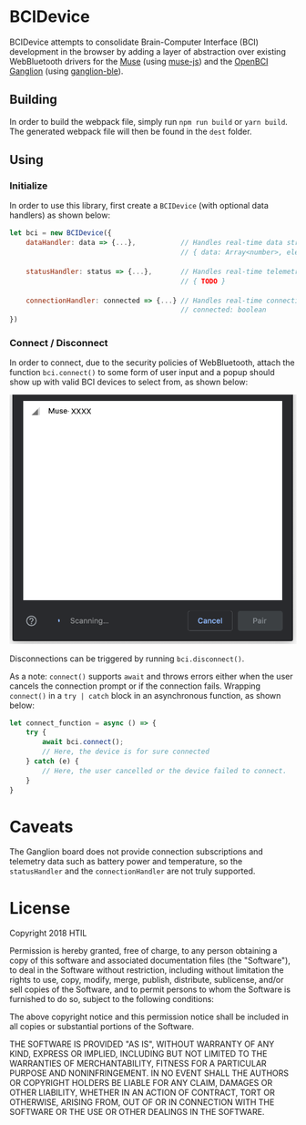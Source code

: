 # BCIDevice

BCIDevice attempts to consolidate Brain-Computer Interface (BCI) development in the
browser by adding a layer of abstraction over existing WebBluetooth drivers for
the [Muse](https://choosemuse.com/) (using [muse-js](https://github.com/urish/muse-js)) and the
[OpenBCI Ganglion](https://shop.openbci.com/products/pre-order-ganglion-board?variant=13461804483) (using
[ganglion-ble](https://github.com/neurosity/ganglion-ble)).

## Building

In order to build the webpack file, simply run `npm run build` or `yarn build`. The generated webpack file
will then be found in the `dest` folder.

## Using

### Initialize

In order to use this library, first create a `BCIDevice` (with optional data handlers) as shown below:

```javascript
let bci = new BCIDevice({
    dataHandler: data => {...},           // Handles real-time data streamed from the headset in the form
                                          // { data: Array<number>, electrode: number, sampleRate: number }

    statusHandler: status => {...},       // Handles real-time telemetry data in the form
                                          // { TODO }

    connectionHandler: connected => {...} // Handles real-time connection info in the form
                                          // connected: boolean
})
```

### Connect / Disconnect

In order to connect, due to the security policies of WebBluetooth, attach the function
`bci.connect()` to some form of user input and a popup should show up with valid BCI devices to select from, as shown below:

![Bluetooth Popup](images/bluetooth_popup.png)

Disconnections can be triggered by running `bci.disconnect()`.

As a note: `connect()` supports `await` and throws errors either when the user cancels the connection prompt or if the
connection fails. Wrapping `connect()` in a `try | catch` block in an asynchronous function, as shown below:

```javascript
let connect_function = async () => {
	try {
		await bci.connect();
		// Here, the device is for sure connected
	} catch (e) {
		// Here, the user cancelled or the device failed to connect.
	}
}
```

# Caveats

The Ganglion board does not provide connection subscriptions and telemetry data such as battery power and temperature,
so the `statusHandler` and the `connectionHandler` are not truly supported.

# License

Copyright 2018 HTIL

Permission is hereby granted, free of charge, to any person obtaining a copy of this software and associated documentation files (the "Software"), to deal in the Software without restriction, including without limitation the rights to use, copy, modify, merge, publish, distribute, sublicense, and/or sell copies of the Software, and to permit persons to whom the Software is furnished to do so, subject to the following conditions:

The above copyright notice and this permission notice shall be included in all copies or substantial portions of the Software.

THE SOFTWARE IS PROVIDED "AS IS", WITHOUT WARRANTY OF ANY KIND, EXPRESS OR IMPLIED, INCLUDING BUT NOT LIMITED TO THE WARRANTIES OF MERCHANTABILITY, FITNESS FOR A PARTICULAR PURPOSE AND NONINFRINGEMENT. IN NO EVENT SHALL THE AUTHORS OR COPYRIGHT HOLDERS BE LIABLE FOR ANY CLAIM, DAMAGES OR OTHER LIABILITY, WHETHER IN AN ACTION OF CONTRACT, TORT OR OTHERWISE, ARISING FROM, OUT OF OR IN CONNECTION WITH THE SOFTWARE OR THE USE OR OTHER DEALINGS IN THE SOFTWARE.